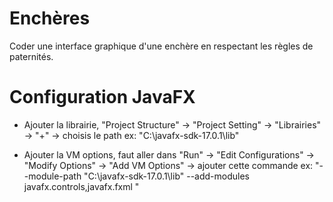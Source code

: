 # Enchères

Coder une interface graphique d'une enchère en respectant les règles de paternités.

# Configuration JavaFX

- Ajouter la librairie, "Project Structure" -> "Project Setting" -> "Librairies" -> "+" -> choisis le path ex: "C:\javafx-sdk-17.0.1\lib"

- Ajouter la VM options, faut aller dans "Run" -> "Edit Configurations" -> "Modify Options" -> "Add VM Options" -> ajouter cette commande ex: "--module-path "C:\javafx-sdk-17.0.1\lib" --add-modules javafx.controls,javafx.fxml "
